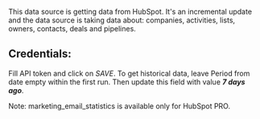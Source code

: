 This data source is getting data from HubSpot. It's an incremental update and the data source is taking data about: companies, activities, lists, owners, contacts, deals and pipelines.

## Credentials:
Fill API token and click on _SAVE_.
To get historical data, leave Period from date empty within the first run. Then update this field with value ***7 days ago***.

Note: marketing_email_statistics is available only for HubSpot PRO.
